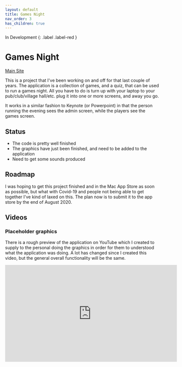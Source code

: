 ```yaml
---
layout: default
title: Games Night
nav_order: 3
has_children: true
---
```


In Development
{: .label .label-red }

# Games Night

[Main Site](http://www.gamesnightapp.com)

This is a project that I've been working on and off for that last couple of years. The application is a collection of 
games, and a quiz, that can be used to run a games night. All you have to do is turn up with your laptop to your 
pub/club/village hall/etc. plug it into one or more screens, and away you go.

It works in a similar fashion to Keynote (or Powerpoint) in that the person running the evening sees the admin screen,
while the players see the games screen.

## Status
* The code is pretty well finished
* The graphics have just been finished, and need to be added to the application
* Need to get some sounds produced

## Roadmap
I was hoping to get this project finished and in the Mac App Store as soon as possible, but what with Covid-19 and people
not being able to get together I've kind of laxed on this. The plan now is to submit it to the app store by the end of
August 2020.

## Videos
### Placeholder graphics

There is a rough preview of the application on YouTube which I created to supply to the personal doing the graphics
in order for them to understood what the application was doing. A lot has changed since I created this video, but the
general overall functionality will be the same.

<div align="center">
    <iframe width="560" height="315" src="https://www.youtube.com/embed/vRbwjyoLWFk" frameborder="0" allow="accelerometer; autoplay; encrypted-media; gyroscope; picture-in-picture" allowfullscreen></iframe>
</div>


